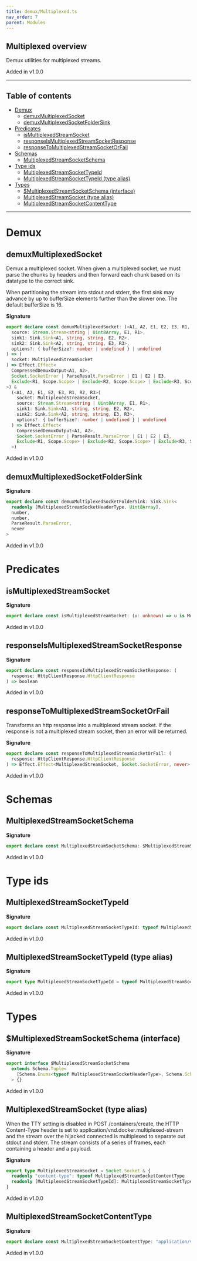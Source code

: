 ```yaml
---
title: demux/Multiplexed.ts
nav_order: 7
parent: Modules
---
```


## Multiplexed overview

Demux utilities for multiplexed streams.

Added in v1.0.0

---

<h2 class="text-delta">Table of contents</h2>

- [Demux](#demux)
  - [demuxMultiplexedSocket](#demuxmultiplexedsocket)
  - [demuxMultiplexedSocketFolderSink](#demuxmultiplexedsocketfoldersink)
- [Predicates](#predicates)
  - [isMultiplexedStreamSocket](#ismultiplexedstreamsocket)
  - [responseIsMultiplexedStreamSocketResponse](#responseismultiplexedstreamsocketresponse)
  - [responseToMultiplexedStreamSocketOrFail](#responsetomultiplexedstreamsocketorfail)
- [Schemas](#schemas)
  - [MultiplexedStreamSocketSchema](#multiplexedstreamsocketschema)
- [Type ids](#type-ids)
  - [MultiplexedStreamSocketTypeId](#multiplexedstreamsockettypeid)
  - [MultiplexedStreamSocketTypeId (type alias)](#multiplexedstreamsockettypeid-type-alias)
- [Types](#types)
  - [$MultiplexedStreamSocketSchema (interface)](#multiplexedstreamsocketschema-interface)
  - [MultiplexedStreamSocket (type alias)](#multiplexedstreamsocket-type-alias)
  - [MultiplexedStreamSocketContentType](#multiplexedstreamsocketcontenttype)

---

# Demux

## demuxMultiplexedSocket

Demux a multiplexed socket. When given a multiplexed socket, we must parse
the chunks by headers and then forward each chunk based on its datatype to
the correct sink.

When partitioning the stream into stdout and stderr, the first sink may
advance by up to bufferSize elements further than the slower one. The default
bufferSize is 16.

**Signature**

```ts
export declare const demuxMultiplexedSocket: (<A1, A2, E1, E2, E3, R1, R2, R3>(
  source: Stream.Stream<string | Uint8Array, E1, R1>,
  sink1: Sink.Sink<A1, string, string, E2, R2>,
  sink2: Sink.Sink<A2, string, string, E3, R3>,
  options?: { bufferSize?: number | undefined } | undefined
) => (
  socket: MultiplexedStreamSocket
) => Effect.Effect<
  CompressedDemuxOutput<A1, A2>,
  Socket.SocketError | ParseResult.ParseError | E1 | E2 | E3,
  Exclude<R1, Scope.Scope> | Exclude<R2, Scope.Scope> | Exclude<R3, Scope.Scope>
>) &
  (<A1, A2, E1, E2, E3, R1, R2, R3>(
    socket: MultiplexedStreamSocket,
    source: Stream.Stream<string | Uint8Array, E1, R1>,
    sink1: Sink.Sink<A1, string, string, E2, R2>,
    sink2: Sink.Sink<A2, string, string, E3, R3>,
    options?: { bufferSize?: number | undefined } | undefined
  ) => Effect.Effect<
    CompressedDemuxOutput<A1, A2>,
    Socket.SocketError | ParseResult.ParseError | E1 | E2 | E3,
    Exclude<R1, Scope.Scope> | Exclude<R2, Scope.Scope> | Exclude<R3, Scope.Scope>
  >)
```

Added in v1.0.0

## demuxMultiplexedSocketFolderSink

**Signature**

```ts
export declare const demuxMultiplexedSocketFolderSink: Sink.Sink<
  readonly [MultiplexedStreamSocketHeaderType, Uint8Array],
  number,
  number,
  ParseResult.ParseError,
  never
>
```

Added in v1.0.0

# Predicates

## isMultiplexedStreamSocket

**Signature**

```ts
export declare const isMultiplexedStreamSocket: (u: unknown) => u is MultiplexedStreamSocket
```

Added in v1.0.0

## responseIsMultiplexedStreamSocketResponse

**Signature**

```ts
export declare const responseIsMultiplexedStreamSocketResponse: (
  response: HttpClientResponse.HttpClientResponse
) => boolean
```

Added in v1.0.0

## responseToMultiplexedStreamSocketOrFail

Transforms an http response into a multiplexed stream socket. If the response
is not a multiplexed stream socket, then an error will be returned.

**Signature**

```ts
export declare const responseToMultiplexedStreamSocketOrFail: (
  response: HttpClientResponse.HttpClientResponse
) => Effect.Effect<MultiplexedStreamSocket, Socket.SocketError, never>
```

Added in v1.0.0

# Schemas

## MultiplexedStreamSocketSchema

**Signature**

```ts
export declare const MultiplexedStreamSocketSchema: $MultiplexedStreamSocketSchema
```

Added in v1.0.0

# Type ids

## MultiplexedStreamSocketTypeId

**Signature**

```ts
export declare const MultiplexedStreamSocketTypeId: typeof MultiplexedStreamSocketTypeId
```

Added in v1.0.0

## MultiplexedStreamSocketTypeId (type alias)

**Signature**

```ts
export type MultiplexedStreamSocketTypeId = typeof MultiplexedStreamSocketTypeId
```

Added in v1.0.0

# Types

## $MultiplexedStreamSocketSchema (interface)

**Signature**

```ts
export interface $MultiplexedStreamSocketSchema
  extends Schema.Tuple<
    [Schema.Enums<typeof MultiplexedStreamSocketHeaderType>, Schema.Schema<Uint8Array, ReadonlyArray<number>, never>]
  > {}
```

Added in v1.0.0

## MultiplexedStreamSocket (type alias)

When the TTY setting is disabled in POST /containers/create, the HTTP
Content-Type header is set to application/vnd.docker.multiplexed-stream and
the stream over the hijacked connected is multiplexed to separate out stdout
and stderr. The stream consists of a series of frames, each containing a
header and a payload.

**Signature**

```ts
export type MultiplexedStreamSocket = Socket.Socket & {
  readonly "content-type": typeof MultiplexedStreamSocketContentType
  readonly [MultiplexedStreamSocketTypeId]: MultiplexedStreamSocketTypeId
}
```

Added in v1.0.0

## MultiplexedStreamSocketContentType

**Signature**

```ts
export declare const MultiplexedStreamSocketContentType: "application/vnd.docker.multiplexed-stream"
```

Added in v1.0.0
